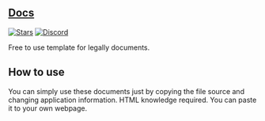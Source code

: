 
## [Docs](https://github.com/DevVali/Docs)

[![Stars](https://img.shields.io/github/stars/DevVali/Docs)](https://github.com/DevVali/Docs/stargazers)
[![Discord](https://discordapp.com/api/guilds/886548261748502538/widget.png)](https://discord.gg/dsTTyA7MuQ) 

Free to use template for legally documents.

## How to use
You can simply use these documents just by copying the file source and changing application information.
HTML knowledge required.
You can paste it to your own webpage.
